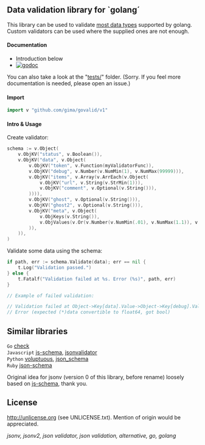 ## Data validation library for `golang´

This library can be used to validate [most data types](https://godoc.org/github.com/gima/govalid/v1) supported by golang. Custom validators can be used where the supplied ones are not enough.

#### Documentation

* Introduction below
* [![godoc](https://godoc.org/github.com/gima/govalid/v1?status.png)](https://godoc.org/github.com/gima/govalid/v1)

You can also take a look at the "[tests/](https://github.com/gima/govalid/tree/master/v1/tests)" folder. (Sorry. If you feel more documentation is needed, please open an issue.)

#### Import

```go
import v "github.com/gima/govalid/v1"
```

#### Intro & Usage

Create validator:

```go
schema := v.Object(
	v.ObjKV("status", v.Boolean()),
	v.ObjKV("data", v.Object(
		v.ObjKV("token", v.Function(myValidatorFunc)),
		v.ObjKV("debug", v.Number(v.NumMin(1), v.NumMax(99999))),
		v.ObjKV("items", v.Array(v.ArrEach(v.Object(
			v.ObjKV("url", v.String(v.StrMin(1))),
			v.ObjKV("comment", v.Optional(v.String())),
		)))),
		v.ObjKV("ghost", v.Optional(v.String())),
		v.ObjKV("ghost2", v.Optional(v.String())),
		v.ObjKV("meta", v.Object(
			v.ObjKeys(v.String()),
			v.ObjValues(v.Or(v.Number(v.NumMin(.01), v.NumMax(1.1)), v.String())),
		)),
	)),
)
```

Validate some data using the schema:

```go
if path, err := schema.Validate(data); err == nil {
	t.Log("Validation passed.")
} else {
	t.Fatalf("Validation failed at %s. Error (%s)", path, err)
}
```

```go
// Example of failed validation:

// Validation failed at Object->Key[data].Value->Object->Key[debug].Value->Number.
// Error (expected (*)data convertible to float64, got bool)
```

## Similar libraries

`Go` [check](https://github.com/pengux/check)  
`Javascript` [js-schema](https://github.com/molnarg/js-schema), [jsonvalidator](https://code.google.com/p/jsonvalidator/)  
`Python` [voluptuous](https://pypi.python.org/pypi/voluptuous), [json_schema](https://pypi.python.org/pypi/json_schema)  
`Ruby` [json-schema](https://rubygems.org/gems/json-schema)

Original idea for jsonv (version 0 of this library, before rename) loosely based on [js-schema](https://github.com/molnarg/js-schema), thank you.

## License

http://unlicense.org (see UNLICENSE.txt). Mention of origin would be appreciated.

*jsonv, jsonv2, json validator, json validation, alternative, go, golang*
